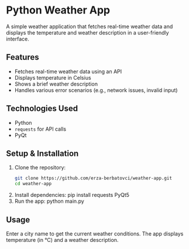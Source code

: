 # Python Weather App  

A simple weather application that fetches real-time weather data and displays the temperature and weather description in a user-friendly interface.  

## Features  
- Fetches real-time weather data using an API  
- Displays temperature in Celsius  
- Shows a brief weather description  
- Handles various error scenarios (e.g., network issues, invalid input)  

## Technologies Used  
- Python  
- `requests` for API calls  
- PyQt 

## Setup & Installation  
1. Clone the repository:  
   ```sh
   git clone https://github.com/erza-berbatovci/weather-app.git
   cd weather-app
2. Install dependencies:
  pip install requests PyQt5
3. Run the app:
  python main.py

## Usage
Enter a city name to get the current weather conditions.
The app displays temperature (in °C) and a weather description.
 

